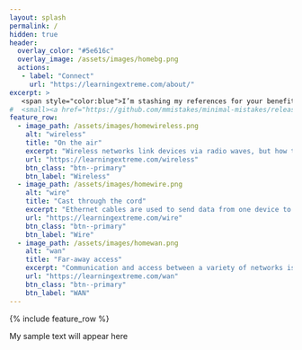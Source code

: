 ```yaml
---
layout: splash
permalink: /
hidden: true
header:
  overlay_color: "#5e616c"
  overlay_image: /assets/images/homebg.png
  actions:
   - label: "Connect"
     url: "https://learningextreme.com/about/"
excerpt: >
   <span style="color:blue">I’m stashing my references for your benefit, feel free to access and comment for correction</span>
#  <small><a href="https://github.com/mmistakes/minimal-mistakes/releases/tag/4.24.0">Latest release v4.24.0</a></small>
feature_row:
  - image_path: /assets/images/homewireless.png
    alt: "wireless"
    title: "On the air"
    excerpt: "Wireless networks link devices via radio waves, but how they function is a mystery"
    url: "https://learningextreme.com/wireless"
    btn_class: "btn--primary"
    btn_label: "Wireless"
  - image_path: /assets/images/homewire.png
    alt: "wire"
    title: "Cast through the cord"
    excerpt: "Ethernet cables are used to send data from one device to another or across the Internet"
    url: "https://learningextreme.com/wire"
    btn_class: "btn--primary"
    btn_label: "Wire"
  - image_path: /assets/images/homewan.png
    alt: "wan"
    title: "Far-away access"
    excerpt: "Communication and access between a variety of networks is available, and security is a must"
    url: "https://learningextreme.com/wan"
    btn_class: "btn--primary"
    btn_label: "WAN"        
---
```


{% include feature_row %}

My sample text will appear here
